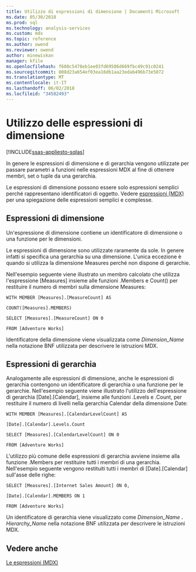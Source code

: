 ```yaml
---
title: Utilizzo di espressioni di dimensione | Documenti Microsoft
ms.date: 05/30/2018
ms.prod: sql
ms.technology: analysis-services
ms.custom: mdx
ms.topic: reference
ms.author: owend
ms.reviewer: owend
author: minewiskan
manager: kfile
ms.openlocfilehash: f680c5478eb1ee03fd69506d669fbc49c91c0241
ms.sourcegitcommit: 808d23a654ef03ea16db1aa23edab496b73e5072
ms.translationtype: MT
ms.contentlocale: it-IT
ms.lasthandoff: 06/02/2018
ms.locfileid: "34582493"
---
```

# <a name="using-dimension-expressions"></a>Utilizzo delle espressioni di dimensione
[!INCLUDE[ssas-appliesto-sqlas](../includes/ssas-appliesto-sqlas.md)]

  In genere le espressioni di dimensione e di gerarchia vengono utilizzate per passare parametri a funzioni nelle espressioni MDX al fine di ottenere membri, set o tuple da una gerarchia.  
  
 Le espressioni di dimensione possono essere solo espressioni semplici perché rappresentano identificatori di oggetto. Vedere [espressioni &#40;MDX&#41; ](../mdx/expressions-mdx.md) per una spiegazione delle espressioni semplici e complesse.  
  
## <a name="dimension-expressions"></a>Espressioni di dimensione  
 Un'espressione di dimensione contiene un identificatore di dimensione o una funzione per le dimensioni.  
  
 Le espressioni di dimensione sono utilizzate raramente da sole. In genere infatti si specifica una gerarchia su una dimensione. L'unica eccezione è quando si utilizza la dimensione Measures perché non dispone di gerarchie.  
  
 Nell'esempio seguente viene illustrato un membro calcolato che utilizza l'espressione [Measures] insieme alle funzioni .Members e Count() per restituire il numero di membri sulla dimensione Measures:  
  
 `WITH MEMBER [Measures].[MeasureCount] AS`  
  
 `COUNT([Measures].MEMBERS)`  
  
 `SELECT [Measures].[MeasureCount] ON 0`  
  
 `FROM [Adventure Works]`  
  
 Identificatore della dimensione viene visualizzata come *Dimension_Name* nella notazione BNF utilizzata per descrivere le istruzioni MDX.  
  
## <a name="hierarchy-expressions"></a>Espressioni di gerarchia  
 Analogamente alle espressioni di dimensione, anche le espressioni di gerarchia contengono un identificatore di gerarchia o una funzione per le gerarchie. Nell'esempio seguente viene illustrato l'utilizzo dell'espressione di gerarchia [Date].[Calendar], insieme alle funzioni .Levels e .Count, per restituire il numero di livelli nella gerarchia Calendar della dimensione Date:  
  
 `WITH MEMBER [Measures].[CalendarLevelCount] AS`  
  
 `[Date].[Calendar].Levels.Count`  
  
 `SELECT [Measures].[CalendarLevelCount] ON 0`  
  
 `FROM [Adventure Works]`  
  
 L'utilizzo più comune delle espressioni di gerarchia avviene insieme alla funzione .Members per restituire tutti i membri di una gerarchia. Nell'esempio seguente vengono restituiti tutti i membri di [Date].[Calendar] sull'asse delle righe:  
  
 `SELECT [Measures].[Internet Sales Amount] ON 0,`  
  
 `[Date].[Calendar].MEMBERS ON 1`  
  
 `FROM [Adventure Works]`  
  
 Un identificatore di gerarchia viene visualizzato come *Dimension_Name **.** Hierarchy_Name* nella notazione BNF utilizzata per descrivere le istruzioni MDX.  
  
## <a name="see-also"></a>Vedere anche  
 [Le espressioni &#40;MDX&#41;](../mdx/expressions-mdx.md)  
  
  
